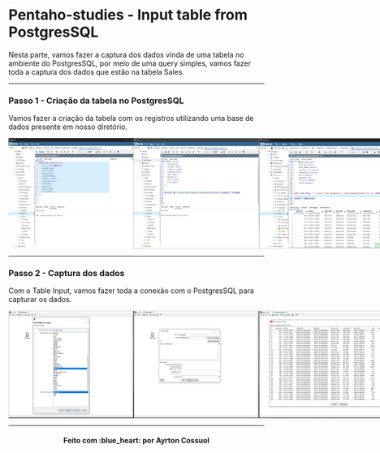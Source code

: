 # Pentaho-studies - Input table from PostgresSQL

Nesta parte, vamos fazer a captura dos dados vinda de uma tabela no ambiente do PostgresSQL, por meio de uma query simples, vamos fazer toda a captura dos dados que estão na tabela Sales.

---
### Passo 1 - Criação da tabela no PostgresSQL
Vamos fazer a criação da tabela com os registros utilizando uma base de dados presente em nosso diretório.
<div style="display: flex; flex-direction: 'row'; align-items: 'center';" align="center">
   <img src="./assets/create_table_SQL_1.PNG" width="49%">
   <img src="./assets/create_table_SQL_2.PNG" width="49%">
   <img src="./assets/create_table_SQL_3.PNG" width="69%">
</div>

---
### Passo 2 - Captura dos dados 
Com o Table Input, vamos fazer toda a conexão com o PostgresSQL para capturar os dados.
<div style="display: flex; flex-direction: 'row'; align-items: 'center';" align="center">
   <img src="./assets/connect_table_1.PNG" width="49%">
   <img src="./assets/connect_table_2.PNG" width="49%">
   <img src="./assets/connect_table_3.PNG" width="69%">
</div>


---
<h4 align="center">
    Feito com :blue_heart: por Ayrton Cossuol
</h4>
